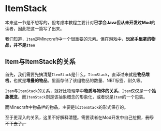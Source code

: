 # ItemStack

本来这一节是不想写的，但考虑本教程主要针对**已学会Java但从未开发过Mod**的读者，因此把这一篇写了出来。

我们知道，`Item`是Minecraft中一个很重要的元素。但在游戏中，**玩家手里拿的物品，并不是`Item`**

## Item与ItemStack的关系

首先，我们需要先搞清楚`ItemStack`是什么。`ItemStack`，直译过来就是**物品堆栈**，也就是**堆叠的物品**。里面存储了该组物品的数量、NBT标签、耐久等。

`Item`与`ItemStack`的关系，就好比物理学中**物质与物体的关系**。`Item`仅仅是一个**抽象概念**，而`ItemStack`则是该抽象概念的形象化，或者说是`Item`的一个包装。

而Minecraft中物品栏的物品，主要是以`ItemStack`的形式保存的。

至于更深入的关系，这里不好解释清楚。需要读者在Mod开发中自己挖掘，~~我写不下去了。~~